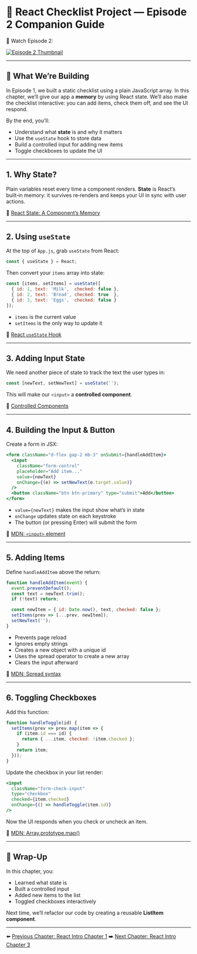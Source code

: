 # 📘 React Checklist Project — Episode 2 Companion Guide

🎥 Watch Episode 2:

[![Episode 2 Thumbnail](https://img.youtube.com/vi/nxCs9Zt9If4/hqdefault.jpg)](https://youtu.be/nxCs9Zt9If4 "Watch Episode 2 on YouTube")

---

## 🏁 What We’re Building

In Episode 1, we built a static checklist using a plain JavaScript array. In this chapter, we’ll give our app a **memory** by using React state. We’ll also make the checklist interactive: you can add items, check them off, and see the UI respond.

By the end, you’ll:

* Understand what **state** is and why it matters
* Use the `useState` hook to store data
* Build a controlled input for adding new items
* Toggle checkboxes to update the UI

---

## 1. Why State?

Plain variables reset every time a component renders. **State** is React’s built‑in memory: it survives re‑renders and keeps your UI in sync with user actions.

📖 [React State: A Component’s Memory](https://react.dev/learn/state-a-components-memory)

---

## 2. Using `useState`

At the top of `App.js`, grab `useState` from React:

```js
const { useState } = React;
```

Then convert your `items` array into state:

```js
const [items, setItems] = useState([
  { id: 1, text: 'Milk',  checked: false },
  { id: 2, text: 'Bread', checked: true  },
  { id: 3, text: 'Eggs',  checked: false }
]);
```

* `items` is the current value
* `setItems` is the only way to update it

📖 [React `useState` Hook](https://react.dev/reference/react/useState)

---

## 3. Adding Input State

We need another piece of state to track the text the user types in:

```js
const [newText, setNewText] = useState('');
```

This will make our `<input>` a **controlled component**.

📖 [Controlled Components](https://react.dev/learn/sharing-state-between-components#controlled-and-uncontrolled-components)

---

## 4. Building the Input & Button

Create a form in JSX:

```jsx
<form className="d-flex gap-2 mb-3" onSubmit={handleAddItem}>
  <input
    className="form-control"
    placeholder="Add item..."
    value={newText}
    onChange={(e) => setNewText(e.target.value)}
  />
  <button className="btn btn-primary" type="submit">Add</button>
</form>
```

* `value={newText}` makes the input show what’s in state
* `onChange` updates state on each keystroke
* The button (or pressing Enter) will submit the form

📖 [MDN: `<input>` element](https://developer.mozilla.org/en-US/docs/Web/HTML/Element/input)

---

## 5. Adding Items

Define `handleAddItem` above the return:

```js
function handleAddItem(event) {
  event.preventDefault();
  const text = newText.trim();
  if (!text) return;

  const newItem = { id: Date.now(), text, checked: false };
  setItems(prev => [...prev, newItem]);
  setNewText('');
}
```

* Prevents page reload
* Ignores empty strings
* Creates a new object with a unique id
* Uses the spread operator to create a new array
* Clears the input afterward

📖 [MDN: Spread syntax](https://developer.mozilla.org/en-US/docs/Web/JavaScript/Reference/Operators/Spread_syntax)

---

## 6. Toggling Checkboxes

Add this function:

```js
function handleToggle(id) {
  setItems(prev => prev.map(item => {
    if (item.id === id) {
      return { ...item, checked: !item.checked };
    }
    return item;
  }));
}
```

Update the checkbox in your list render:

```jsx
<input
  className="form-check-input"
  type="checkbox"
  checked={item.checked}
  onChange={() => handleToggle(item.id)}
/>
```

Now the UI responds when you check or uncheck an item.

📖 [MDN: Array.prototype.map()](https://developer.mozilla.org/en-US/docs/Web/JavaScript/Reference/Global_Objects/Array/map)

---

## 🎯 Wrap-Up

In this chapter, you:

* Learned what state is
* Built a controlled input
* Added new items to the list
* Toggled checkboxes interactively

Next time, we’ll refactor our code by creating a reusable **ListItem component**.

---

⬅️ [Previous Chapter: React Intro Chapter 1](react-intro-chapter-1.md)
➡️ [Next Chapter: React Intro Chapter 3](react-intro-chapter-3.md)
